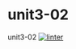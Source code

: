 # unit3-02
unit3-02
[![linter](https://github.com/Solomontesfaye2/unit3-02/workflows/linter/badge.svg)](https://github.com/marketplace/actions/super-linter)  

